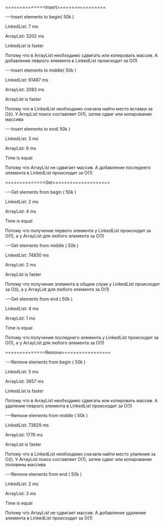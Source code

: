 ==============Insert=================

---Insert elements to begin( 50k )

LinkedList: 7 ms

ArrayList: 3202 ms

LinkedList is faster

Потому что в ArrayList необходимо сдвигать или копировать массив. А добавление певрого элемента в LinkedList происходит за O(1)

---Insert elements to middle( 50k )

LinkedList: 61487 ms

ArrayList: 2083 ms

ArrayList is faster

Потому что в LinkedList необходимо сначала найти место вставки за O(i). У ArrayList поиск составляет O(1), затем сдвиг или копирование массива

---Insert elements to end( 50k )

LinkedList: 3 ms

ArrayList: 6 ms

Time is equal

Потому что ArrayList не сдвигает массив. А добавление последнего элемента в LinkedList происходит за O(1)

==============Get====================

---Get elements from begin ( 50k )

LinkedList: 2 ms

ArrayList: 4 ms

Time is equal

Потому что получение первого элемента у LinkedList происходит за O(1), а у ArrayList для любого элемента за O(1)

---Get elements from middle ( 50k )

LinkedList: 74830 ms

ArrayList: 2 ms

ArrayList is faster

Потому что получение элемента в общем слуае у LinkedLIst происходит за O(i), а у ArrayList для любого элемента за O(1)

---Get elements from end ( 50k )

LinkedList: 4 ms

ArrayList: 1 ms

Time is equal

Потому что получение последнего элемента у LinkedList происходит за O(1), а у ArrayList для любого элемента за O(1)

==============Remove=================

---Remove elements from begin ( 50k )

LinkedList: 5 ms

ArrayList: 3657 ms

LinkedList is faster

Потому что в ArrayList необходимо сдвигать или копировать массив. А удаление певрого элемента в LinkedList происходит за O(1)

---Remove elements from middle ( 50k )

LinkedList: 73829 ms

ArrayList: 1776 ms

ArrayList is faster

Потому что в LinkedList необходимо сначала найти место улаления за O(i). У ArrayList поиск составляет O(1), затем сдвиг или копирование половины массива

---Remove elements from end ( 50k )

LinkedList: 2 ms

ArrayList: 3 ms

Time is equal

Потому что ArrayList не сдвигает массив. А добавление удаление элемента в LinkedList происходит за O(1)
